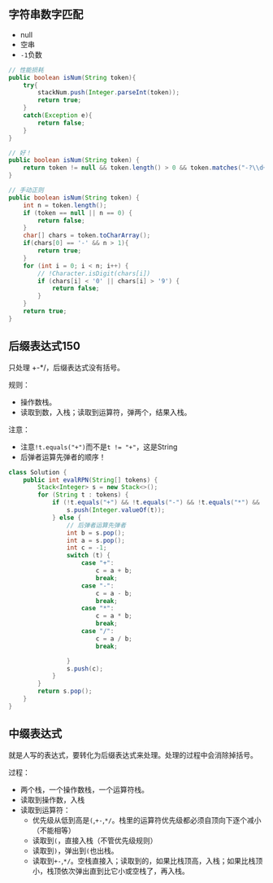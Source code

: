 ## 字符串数字匹配
- null
- 空串
- `-1`负数

```java
// 性能损耗
public boolean isNum(String token){
    try{
        stackNum.push(Integer.parseInt(token));
        return true;
    }
    catch(Exception e){
        return false;
    }
}
```
```java
// 好！
public boolean isNum(String token) {
    return token != null && token.length() > 0 && token.matches("-?\\d+(\\.\\d+)?");
}
```
```java
// 手动正则
public boolean isNum(String token) {
    int n = token.length();
    if (token == null || n == 0) {
        return false;
    }
    char[] chars = token.toCharArray();
    if(chars[0] == '-' && n > 1){
        return true;
    }
    for (int i = 0; i < n; i++) {
        // !Character.isDigit(chars[i])
        if (chars[i] < '0' || chars[i] > '9') {
            return false;
        }
    }
    return true;
}
```

## 后缀表达式150

只处理 +-*/，后缀表达式没有括号。

规则：
- 操作数栈。
- 读取到数，入栈；读取到运算符，弹两个，结果入栈。


注意：
- 注意`!t.equals("+")`而不是`t != "+"`，这是String
- 后弹者运算先弹者的顺序！
```java
class Solution {
    public int evalRPN(String[] tokens) {
        Stack<Integer> s = new Stack<>();
        for (String t : tokens) {
            if (!t.equals("+") && !t.equals("-") && !t.equals("*") && !t.equals("/")) {
                s.push(Integer.valueOf(t));
            } else {
                // 后弹者运算先弹者
                int b = s.pop();
                int a = s.pop();
                int c = -1;
                switch (t) {
                    case "+":
                        c = a + b;
                        break;
                    case "-":
                        c = a - b;
                        break;
                    case "*":
                        c = a * b;
                        break;
                    case "/":
                        c = a / b;
                        break;

                }
                s.push(c);
            }
        }
        return s.pop();
    }
}
```
## 中缀表达式

就是人写的表达式，要转化为后缀表达式来处理。处理的过程中会消除掉括号。

过程：
- 两个栈，一个操作数栈，一个运算符栈。
- 读取到操作数，入栈
- 读取到运算符：
  - 优先级从低到高是`(`,`+-`,`*/`。栈里的运算符优先级都必须自顶向下逐个减小（不能相等）
  - 读取到`(`，直接入栈（不管优先级规则）
  - 读取到`)`，弹出到`(`也出栈。
  - 读取到`+-`,`*/`。空栈直接入；读取到的，如果比栈顶高，入栈；如果比栈顶小，栈顶依次弹出直到比它小或空栈了，再入栈。

```java

```
